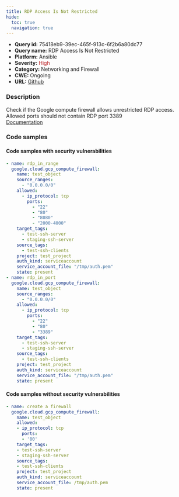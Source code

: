 ```yaml
---
title: RDP Access Is Not Restricted
hide:
  toc: true
  navigation: true
---
```


<style>
  .highlight .hll {
    background-color: #ff171742;
  }
  .md-content {
    max-width: 1100px;
    margin: 0 auto;
  }
</style>

-   **Query id:** 75418eb9-39ec-465f-913c-6f2b6a80dc77
-   **Query name:** RDP Access Is Not Restricted
-   **Platform:** Ansible
-   **Severity:** <span style="color:#bb2124">High</span>
-   **Category:** Networking and Firewall
-   **CWE:** Ongoing
-   **URL:** [Github](https://github.com/Checkmarx/kics/tree/master/assets/queries/ansible/gcp/rdp_access_is_not_restricted)

### Description
Check if the Google compute firewall allows unrestricted RDP access. Allowed ports should not contain RDP port 3389<br>
[Documentation](https://docs.ansible.com/ansible/latest/collections/google/cloud/gcp_compute_firewall_module.html)

### Code samples
#### Code samples with security vulnerabilities
```yaml title="Positive test num. 1 - yaml file" hl_lines="8 29"
- name: rdp_in_range
  google.cloud.gcp_compute_firewall:
    name: test_object
    source_ranges:
      - "0.0.0.0/0"
    allowed:
      - ip_protocol: tcp
        ports:
          - "22"
          - "80"
          - "8080"
          - "2000-4000"
    target_tags:
      - test-ssh-server
      - staging-ssh-server
    source_tags:
      - test-ssh-clients
    project: test_project
    auth_kind: serviceaccount
    service_account_file: "/tmp/auth.pem"
    state: present
- name: rdp_in_port
  google.cloud.gcp_compute_firewall:
    name: test_object
    source_ranges:
      - "0.0.0.0/0"
    allowed:
      - ip_protocol: tcp
        ports:
          - "22"
          - "80"
          - "3389"
    target_tags:
      - test-ssh-server
      - staging-ssh-server
    source_tags:
      - test-ssh-clients
    project: test_project
    auth_kind: serviceaccount
    service_account_file: "/tmp/auth.pem"
    state: present

```


#### Code samples without security vulnerabilities
```yaml title="Negative test num. 1 - yaml file"
- name: create a firewall
  google.cloud.gcp_compute_firewall:
    name: test_object
    allowed:
    - ip_protocol: tcp
      ports:
      - '80'
    target_tags:
    - test-ssh-server
    - staging-ssh-server
    source_tags:
    - test-ssh-clients
    project: test_project
    auth_kind: serviceaccount
    service_account_file: /tmp/auth.pem
    state: present

```
